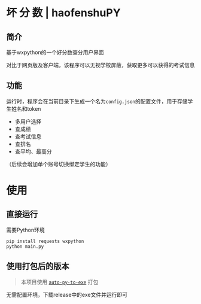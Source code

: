 # 坏  分  数 | haofenshuPY

## 简介

基于wxpython的一个好分数查分用户界面

对比于网页版及客户端，该程序可以无视学校屏蔽，获取更多可以获得的考试信息

## 功能

运行时，程序会在当前目录下生成一个名为`config.json`的配置文件，用于存储学生姓名和token

- 多用户选择
- 查成绩
- 查考试信息
- 查排名
- 查平均、最高分

（后续会增加单个账号切换绑定学生的功能）

# 使用

## 直接运行

需要Python环境
``` 
pip install requests wxpython
python main.py
```

## 使用打包后的版本

> 本项目使用 [`auto-py-to-exe`](https://blog.csdn.net/qq_40836442/article/details/139061604 "参考资料") 打包

无需配置环境，下载release中的exe文件并运行即可